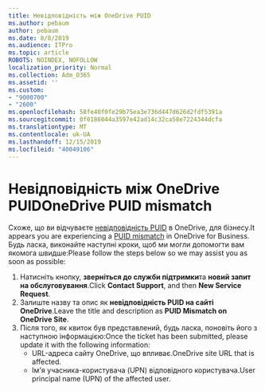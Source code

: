 ```yaml
---
title: Невідповідність між OneDrive PUID
ms.author: pebaum
author: pebaum
ms.date: 8/8/2019
ms.audience: ITPro
ms.topic: article
ROBOTS: NOINDEX, NOFOLLOW
localization_priority: Normal
ms.collection: Adm_O365
ms.assetid: ''
ms.custom:
- "9000700"
- "2600"
ms.openlocfilehash: 58fe40f0fe29b75ea3e736d447d626d2fdf5391a
ms.sourcegitcommit: 0f0186044a3597e42ad14c32ca58e7224344dcfa
ms.translationtype: MT
ms.contentlocale: uk-UA
ms.lasthandoff: 12/15/2019
ms.locfileid: "40049106"
---
```

# <a name="onedrive-puid-mismatch"></a><span data-ttu-id="c500e-102">Невідповідність між OneDrive PUID</span><span class="sxs-lookup"><span data-stu-id="c500e-102">OneDrive PUID mismatch</span></span>
<span data-ttu-id="c500e-103">Схоже, що ви відчуваєте [невідповідність PUID](https://docs.microsoft.com/sharepoint/support/administration/access-denied-or-need-permission-error-sharepoint-online-or-onedrive-for-business#when-accessing-a-onedrive-site) в OneDrive, для бізнесу.</span><span class="sxs-lookup"><span data-stu-id="c500e-103">It appears you are experiencing a [PUID mismatch](https://docs.microsoft.com/sharepoint/support/administration/access-denied-or-need-permission-error-sharepoint-online-or-onedrive-for-business#when-accessing-a-onedrive-site) in OneDrive for Business.</span></span> <span data-ttu-id="c500e-104">Будь ласка, виконайте наступні кроки, щоб ми могли допомогти вам якомога швидше:</span><span class="sxs-lookup"><span data-stu-id="c500e-104">Please follow the steps below so we may assist you as soon as possible:</span></span>

1. <span data-ttu-id="c500e-105">Натисніть кнопку, **зверніться до служби підтримки**та **новий запит на обслуговування**.</span><span class="sxs-lookup"><span data-stu-id="c500e-105">Click **Contact Support**, and then **New Service Request**.</span></span>
2. <span data-ttu-id="c500e-106">Залиште назву та опис як **невідповідність PUID на сайті OneDrive**.</span><span class="sxs-lookup"><span data-stu-id="c500e-106">Leave the title and description as **PUID Mismatch on OneDrive Site**.</span></span>
3. <span data-ttu-id="c500e-107">Після того, як квиток був представлений, будь ласка, поновіть його з наступною інформацією:</span><span class="sxs-lookup"><span data-stu-id="c500e-107">Once the ticket has been submitted, please update it with the following information:</span></span>
    - <span data-ttu-id="c500e-108">URL-адреса сайту OneDrive, що впливає.</span><span class="sxs-lookup"><span data-stu-id="c500e-108">OneDrive site URL that is affected.</span></span>
    - <span data-ttu-id="c500e-109">Ім'я учасника-користувача (UPN) відповідного користувача.</span><span class="sxs-lookup"><span data-stu-id="c500e-109">User principal name (UPN) of the affected user.</span></span>



